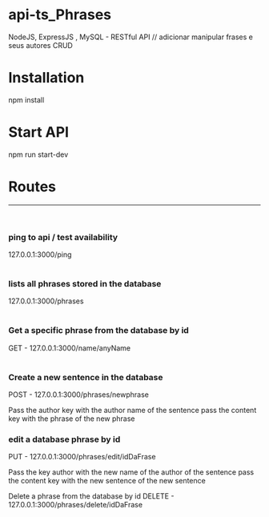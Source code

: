 # api-ts_Phrases
NodeJS, ExpressJS , MySQL - RESTful API // adicionar manipular frases e seus autores CRUD

# Installation #

npm install

# Start API #

npm run start-dev

# Routes #
<hr />
<br />

### ping to api / test availability ###
127.0.0.1:3000/ping
<br /> <br /> 

### lists all phrases stored in the database ###
127.0.0.1:3000/phrases
<br /> <br /> 

### Get a specific phrase from the database by id ###
GET - 127.0.0.1:3000/name/anyName
<br /> <br /> 

### Create a new sentence in the database ###
POST - 127.0.0.1:3000/phrases/newphrase

Pass the author key with the author name of the sentence
pass the content key with the phrase of the new phrase
<br /> 

### edit a database phrase by id ###
PUT - 127.0.0.1:3000/phrases/edit/idDaFrase

Pass the key author with the new name of the author of the sentence
pass the content key with the new sentence of the new sentence
<br /> 

Delete a phrase from the database by id
DELETE - 127.0.0.1:3000/phrases/delete/idDaFrase
